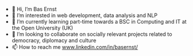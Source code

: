 - 👋 Hi, I’m Bas Ernst
- 👀 I’m interested in web development, data analysis and NLP 
- 🌱 I’m currently learning part-time towards a BSC in Computing and IT at the Open University (UK)
- 💞️ I’m looking to collaborate on socially relevant projects related to democracy, diplomacy and culture
- 📫 How to reach me www.linkedin.com/in/basernst/



<!---
ErnstBas/ErnstBas is a ✨ special ✨ repository because its `README.md` (this file) appears on your GitHub profile.
You can click the Preview link to take a look at your changes.
--->

